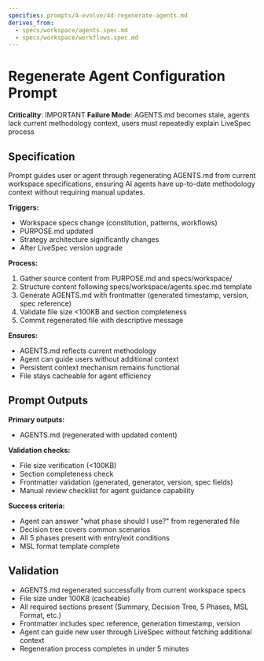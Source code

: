 ```yaml
---
specifies: prompts/4-evolve/4d-regenerate-agents.md
derives_from:
  - specs/workspace/agents.spec.md
  - specs/workspace/workflows.spec.md
---
```


# Regenerate Agent Configuration Prompt

**Criticality**: IMPORTANT
**Failure Mode**: AGENTS.md becomes stale, agents lack current methodology context, users must repeatedly explain LiveSpec process

## Specification

Prompt guides user or agent through regenerating AGENTS.md from current workspace specifications, ensuring AI agents have up-to-date methodology context without requiring manual updates.

**Triggers:**
- Workspace specs change (constitution, patterns, workflows)
- PURPOSE.md updated
- Strategy architecture significantly changes
- After LiveSpec version upgrade

**Process:**
1. Gather source content from PURPOSE.md and specs/workspace/
2. Structure content following specs/workspace/agents.spec.md template
3. Generate AGENTS.md with frontmatter (generated timestamp, version, spec reference)
4. Validate file size <100KB and section completeness
5. Commit regenerated file with descriptive message

**Ensures:**
- AGENTS.md reflects current methodology
- Agent can guide users without additional context
- Persistent context mechanism remains functional
- File stays cacheable for agent efficiency

## Prompt Outputs

**Primary outputs:**
- AGENTS.md (regenerated with updated content)

**Validation checks:**
- File size verification (<100KB)
- Section completeness check
- Frontmatter validation (generated, generator, version, spec fields)
- Manual review checklist for agent guidance capability

**Success criteria:**
- Agent can answer "what phase should I use?" from regenerated file
- Decision tree covers common scenarios
- All 5 phases present with entry/exit conditions
- MSL format template complete

## Validation

- AGENTS.md regenerated successfully from current workspace specs
- File size under 100KB (cacheable)
- All required sections present (Summary, Decision Tree, 5 Phases, MSL Format, etc.)
- Frontmatter includes spec reference, generation timestamp, version
- Agent can guide new user through LiveSpec without fetching additional context
- Regeneration process completes in under 5 minutes
